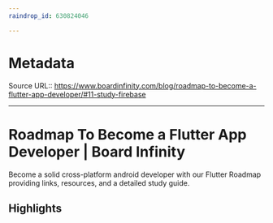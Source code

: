 ```yaml
---
raindrop_id: 630824046

---
```


# Metadata
Source URL:: https://www.boardinfinity.com/blog/roadmap-to-become-a-flutter-app-developer/#11-study-firebase


---
# Roadmap To Become a Flutter App Developer | Board Infinity

Become a solid cross-platform android developer with our Flutter Roadmap providing links, resources, and a detailed study guide.

## Highlights
